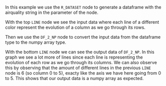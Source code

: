In this example we use the `R_DATASET` node to generate a dataframe with the airquality string in the parameter of the node.

With the top `LINE` node we see the input data where each line of a different color represent the evolution of a column as we go through its rows.

Then we use the `DF_2_NP` node to convert the input data from the dataframe type to the numpy array type.

With the bottom `LINE` node we can see the output data of `DF_2_NP`. In this graph we see a lot more of lines since each line is representing the evolution of each row as we go through its columns. We can also observe this by observing that the amount of different lines in the previous `LINE` node is 6 (so column 0 to 5), exacty like the axis we have here going from 0 to 5. This shows that our output data is a numpy array as expected.

